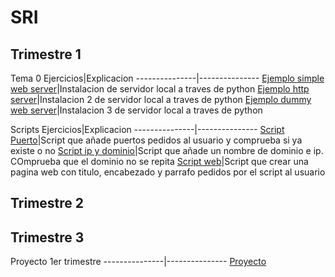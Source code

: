 # SRI
## Trimestre 1
Tema 0
Ejercicios|Explicacion
---------------|---------------
[Ejemplo simple web server](SRI_(Ignacio)/Trimestre_1/Ejercicio_inicial/capturas/1.png)|Instalacion de servidor local a traves de python
[Ejemplo http server](SRI_(Ignacio)/Trimestre_1/Ejercicio_inicial/capturas/2.png)|Instalacion 2 de servidor local a traves de python 
[Ejemplo dummy web server](SRI_(Ignacio)/Trimestre_1/Ejercicio_inicial/capturas/3.png)|Instalacion 3 de servidor local a traves de python 

Scripts
Ejercicios|Explicacion
---------------|---------------
[Script Puerto](SRI_(Ignacio)/Trimestre_1/Ejercicio_inicial/Scripts_Apache/Script1.sh )|Script que añade puertos pedidos al usuario y comprueba si ya existe o no
[Script ip y dominio](SRI_(Ignacio)/Trimestre_1/Ejercicio_inicial/Scripts_Apache/Script2.sh )|Script que añade un nombre de dominio e ip. COmprueba que el dominio no se repita
[Script web](SRI_(Ignacio)/Trimestre_1/Ejercicio_inicial/Scripts_Apache/Script3.sh )|Script que crear una pagina web con titulo, encabezado y parrafo pedidos por el script al usuario
## Trimestre 2
## Trimestre 3

Proyecto 1er trimestre
---------------|---------------
[Proyecto](SRI_(Ignacio)/Trimestre_1/Ejercicio_inicial/Scripts_Apache/Script1.sh )

